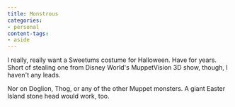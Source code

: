 ```yaml
---
title: Monstrous
categories:
- personal
content-tags:
- aside
---
```


I really, really want a Sweetums costume for Halloween.  Have for years.  Short of stealing one from Disney World's MuppetVision 3D show, though, I haven't any leads.

Nor on Doglion, Thog, or any of the other Muppet monsters.  A giant Easter Island stone head would work, too.
